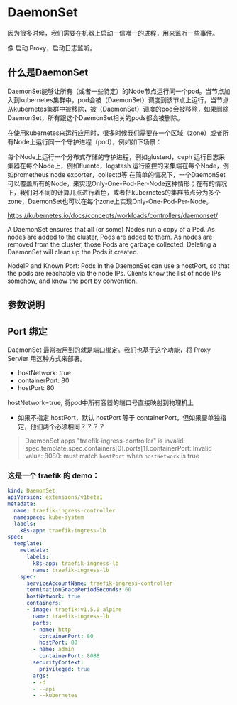 # DaemonSet

因为很多时候，我们需要在机器上启动一信唯一的进程，用来监听一些事件。

像 启动 Proxy，启动日志监听。


## 什么是DaemonSet

DaemonSet能够让所有（或者一些特定）的Node节点运行同一个pod。当节点加入到kubernetes集群中，pod会被（DaemonSet）调度到该节点上运行，当节点从kubernetes集群中被移除，被（DaemonSet）调度的pod会被移除，如果删除DaemonSet，所有跟这个DaemonSet相关的pods都会被删除。

在使用kubernetes来运行应用时，很多时候我们需要在一个区域（zone）或者所有Node上运行同一个守护进程（pod），例如如下场景：

每个Node上运行一个分布式存储的守护进程，例如glusterd，ceph
运行日志采集器在每个Node上，例如fluentd，logstash
运行监控的采集端在每个Node，例如prometheus node exporter，collectd等
在简单的情况下，一个DaemonSet可以覆盖所有的Node，来实现Only-One-Pod-Per-Node这种情形；在有的情况下，我们对不同的计算几点进行着色，或者把kubernetes的集群节点分为多个zone，DaemonSet也可以在每个zone上实现Only-One-Pod-Per-Node。


https://kubernetes.io/docs/concepts/workloads/controllers/daemonset/

A DaemonSet ensures that all (or some) Nodes run a copy of a Pod. As nodes are added to the cluster, Pods are added to them. As nodes are removed from the cluster, those Pods are garbage collected. Deleting a DaemonSet will clean up the Pods it created.



NodeIP and Known Port: Pods in the DaemonSet can use a hostPort, so that the pods are reachable via the node IPs. Clients know the list of node IPs somehow, and know the port by convention.


## 参数说明


## Port 绑定

DaemonSet 最常被用到的就是端口绑定。我们也基于这个功能，将 Proxy Servier 用这种方式来部署。

- hostNetwork: true
- containerPort: 80
- hostPort: 80


hostNetwork=true, 将pod中所有容器的端口号直接映射到物理机上

* 如果不指定 hostPort，默认 hostPort 等于 containerPort，但如果要单独指定，他们两个必须相同？？？？

> DaemonSet.apps "traefik-ingress-controller" is invalid: spec.template.spec.containers[0].ports[1].containerPort: Invalid value: 8080: must match `hostPort` when `hostNetwork` is true


### 这是一个 traefik 的 demo：

``` yaml
kind: DaemonSet
apiVersion: extensions/v1beta1
metadata:
  name: traefik-ingress-controller
  namespace: kube-system
  labels:
    k8s-app: traefik-ingress-lb
spec:
  template:
    metadata:
      labels:
        k8s-app: traefik-ingress-lb
        name: traefik-ingress-lb
    spec:
      serviceAccountName: traefik-ingress-controller
      terminationGracePeriodSeconds: 60
      hostNetwork: true
      containers:
      - image: traefik:v1.5.0-alpine
        name: traefik-ingress-lb
        ports:
        - name: http
          containerPort: 80
          hostPort: 80
        - name: admin
          containerPort: 8088
        securityContext:
          privileged: true
        args:
        - -d
        - --api
        - --kubernetes
```

